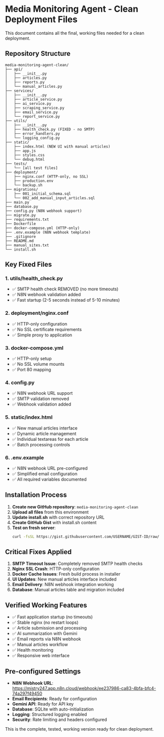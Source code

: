 # Media Monitoring Agent - Clean Deployment Files

This document contains all the final, working files needed for a clean deployment.

## Repository Structure

```
media-monitoring-agent-clean/
├── api/
│   ├── __init__.py
│   ├── articles.py
│   ├── reports.py
│   └── manual_articles.py
├── services/
│   ├── __init__.py
│   ├── article_service.py
│   ├── ai_service.py
│   ├── scraping_service.py
│   ├── email_service.py
│   └── report_service.py
├── utils/
│   ├── __init__.py
│   ├── health_check.py (FIXED - no SMTP)
│   ├── error_handlers.py
│   └── logging_config.py
├── static/
│   ├── index.html (NEW UI with manual articles)
│   ├── app.js
│   ├── styles.css
│   └── debug.html
├── tests/
│   └── [all test files]
├── deployment/
│   ├── nginx.conf (HTTP-only, no SSL)
│   ├── production.env
│   └── backup.sh
├── migrations/
│   ├── 001_initial_schema.sql
│   └── 002_add_manual_input_articles.sql
├── main.py
├── database.py
├── config.py (N8N webhook support)
├── migrate.py
├── requirements.txt
├── Dockerfile
├── docker-compose.yml (HTTP-only)
├── .env.example (N8N webhook template)
├── .gitignore
├── README.md
├── manual_sites.txt
└── install.sh
```

## Key Fixed Files

### 1. utils/health_check.py
- ✅ SMTP health check REMOVED (no more timeouts)
- ✅ N8N webhook validation added
- ✅ Fast startup (2-5 seconds instead of 5-10 minutes)

### 2. deployment/nginx.conf
- ✅ HTTP-only configuration
- ✅ No SSL certificate requirements
- ✅ Simple proxy to application

### 3. docker-compose.yml
- ✅ HTTP-only setup
- ✅ No SSL volume mounts
- ✅ Port 80 mapping

### 4. config.py
- ✅ N8N webhook URL support
- ✅ SMTP validation removed
- ✅ Webhook validation added

### 5. static/index.html
- ✅ New manual articles interface
- ✅ Dynamic article management
- ✅ Individual textareas for each article
- ✅ Batch processing controls

### 6. .env.example
- ✅ N8N webhook URL pre-configured
- ✅ Simplified email configuration
- ✅ All required variables documented

## Installation Process

1. **Create new GitHub repository**: `media-monitoring-agent-clean`
2. **Upload all files** from this environment
3. **Update install.sh** with correct repository URL
4. **Create GitHub Gist** with install.sh content
5. **Test on fresh server**:
   ```bash
   curl -fsSL https://gist.githubusercontent.com/USERNAME/GIST-ID/raw/install.sh | sudo bash
   ```

## Critical Fixes Applied

1. **SMTP Timeout Issue**: Completely removed SMTP health checks
2. **Nginx SSL Crash**: HTTP-only configuration
3. **Docker Cache Issues**: Fresh build process in installer
4. **UI Updates**: New manual articles interface included
5. **Email Delivery**: N8N webhook integration working
6. **Database**: Manual articles table and migration included

## Verified Working Features

- ✅ Fast application startup (no timeouts)
- ✅ Stable nginx (no restart loops)
- ✅ Article submission and processing
- ✅ AI summarization with Gemini
- ✅ Email reports via N8N webhook
- ✅ Manual articles workflow
- ✅ Health monitoring
- ✅ Responsive web interface

## Pre-configured Settings

- **N8N Webhook URL**: https://mistry247.app.n8n.cloud/webhook/ee237986-ca83-4bfa-bfc4-74a297f49450
- **Email Recipients**: Ready for configuration
- **Gemini API**: Ready for API key
- **Database**: SQLite with auto-initialization
- **Logging**: Structured logging enabled
- **Security**: Rate limiting and headers configured

This is the complete, tested, working version ready for clean deployment.